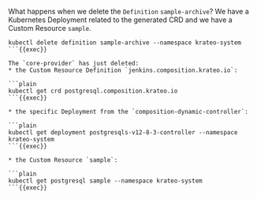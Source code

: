
What happens when we delete the `Definition` `sample-archive`? We have a Kubernetes Deployment related to the generated CRD and we have a Custom Resource `sample`.

```plain
kubectl delete definition sample-archive --namespace krateo-system
```{{exec}}

The `core-provider` has just deleted:
* the Custom Resource Definition `jenkins.composition.krateo.io`:

```plain
kubectl get crd postgresql.composition.krateo.io
```{{exec}}

* the specific Deployment from the `composition-dynamic-controller`:

```plain
kubectl get deployment postgresqls-v12-8-3-controller --namespace krateo-system
```{{exec}}

* the Custom Resource `sample`:

```plain
kubectl get postgresql sample --namespace krateo-system
```{{exec}}
